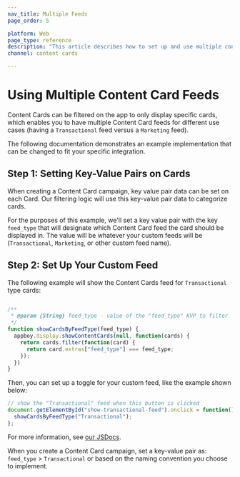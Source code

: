 ```yaml
---
nav_title: Multiple Feeds
page_order: 5

platform: Web
page_type: reference
description: "This article describes how to set up and use multiple content card feeds."
channel: content cards

---
```


# Using Multiple Content Card Feeds

Content Cards can be filtered on the app to only display specific cards, which enables you to have multiple Content Card feeds for different use cases (having a `Transactional` feed versus a `Marketing` feed).

The following documentation demonstrates an example implementation that can be changed to fit your specific integration.

## Step 1: Setting Key-Value Pairs on Cards

When creating a Content Card campaign, key value pair data can be set on each Card. Our filtering logic will use this key-value pair data to categorize cards.

For the purposes of this example, we'll set a key value pair with the key `feed_type` that will designate which Content Card feed the card should be displayed in. The value will be whatever your custom feeds will be (`Transactional`, `Marketing`, or other custom feed name).

## Step 2: Set Up Your Custom Feed

The following example will show the Content Cards feed for `Transactional` type cards:

```javascript

/**
 * @param {String} feed_type - value of the "feed_type" KVP to filter
 */
function showCardsByFeedType(feed_type) {
  appboy.display.showContentCards(null, function(cards) {
    return cards.filter(function(card) {
      return card.extras["feed_type"] === feed_type;
    });
  })
}
```

Then, you can set up a toggle for your custom feed, like the example shown below:

```javascript
// show the "Transactional" feed when this button is clicked
document.getElementById("show-transactional-feed").onclick = function() {
  showCardsByFeedType("Transactional"); 
};
```
For more information, see [our JSDocs](https://js.appboycdn.com/web-sdk/latest/doc/module-display.html#.showContentCards).

When you create a Content Card campaign, set a key-value pair as: `feed_type` > `Transactional` or based on the naming convention you choose to implement.
